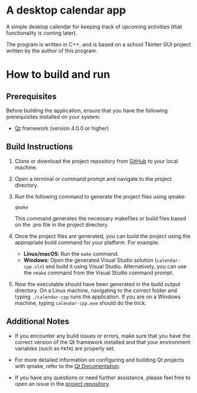 # A desktop calendar app

A simple desktop calendar for keeping track of upcoming activities (that functionality is coming later).

The program is written in C++, and is based on a school Tkinter GUI project written by the author of this program.

# How to build and run

## Prerequisites

Before building the application, ensure that you have the following prerequisites installed on your system:

- [Qt](https://www.qt.io/download) framework (version 4.0.0 or higher)

## Build Instructions

1. Clone or download the project repository from [GitHub](https://github.com/mietteinen/calendar-cpp) to your local machine.

2. Open a terminal or command prompt and navigate to the project directory.

3. Run the following command to generate the project files using qmake:
    
    ``` shell
   qmake
   ```
   This command generates the necessary makefiles or build files based on the .pro file in the project directory.

4. Once the project files are generated, you can build the project using the appropriate build command for your platform. For example:

    - **Linux/macOS**: Run the `make` command.
    - **Windows**: Open the generated Visual Studio solution (`calendar-cpp.sln`) and build it using Visual Studio. Alternatively, you can use the `nmake` command from the Visual Studio command prompt.
  
5. Now the executable should have been generated in the build output directory. On a Linux machine, navigating to the correct folder and typing `./calendar-cpp` runs the application. If you are on a Windows machine, typing `calendar-cpp.exe` should do the trick.

## Additional Notes

- If you encounter any build issues or errors, make sure that you have the correct version of the Qt framework installed and that your environment variables (such as `PATH`) are properly set.

- For more detailed information on configuring and building Qt projects with qmake, refer to the [Qt Documentation](https://doc.qt.io/qt-5/qmake-manual.html).

- If you have any questions or need further assistance, please feel free to open an issue in the [project repository](https://github.com/mietteinen/calendar-cpp/issues).
